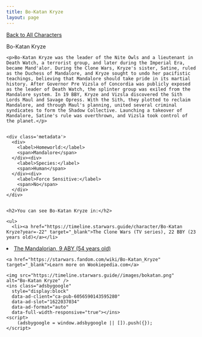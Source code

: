 ```yaml
---
title: Bo-Katan Kryze
layout: page
---
```

<a href="/character" class="smaller">Back to All Characters</a>

<div class="container">
  <div class="col-10">
    <p>
    Bo-Katan Kryze             
    </p>

    <p>Bo-Katan Kryze was the leader of the Nite Owls and a lieutenant in Death Watch, a terrorist group, and later during the Imperial Era, became Mand'alor. During the Clone Wars, Kryze's sister, Satine, ruled as the Duchess of Mandalore, and Kryze sought to undo her pacifistic teachings, believing that Mandalore should take pride in its martial history. After Governor Pre Vizsla of Concordia was publicly exposed as the leader of Death Watch, the splinter group was exiled from the Mandalore system. In 19 BBY, Kryze and Vizsla discovered the Sith Lords Maul and Savage Opress. With the Sith, they plotted to reclaim Mandalore, and through Maul's planning, united several criminal syndicates to form the Shadow Collective. Launching a takeover of Mandalore, Satine's rule was overthrown, and Vizsla took control of the planet.</p>


    <div class='metadata'>
      <div>
        <label>Homeworld:</label>
        <span>Mandalore</span>
      </div><div>
        <label>Species:</label>
        <span>Human</span>
      </div><div>
        <label>Force Sensitive:</label>
        <span>No</span>
      </div>
    </div>


    <h2>You can see Bo-Katan Kryze in:</h2>

    <ul>
      <li><a href="https://timeline.starwars.guide/character/Bo-Katan Kryze?year=-22" target="_blank">The Clone Wars (TV series), 22 BBY (23 years old)</a></li>
  <li><a href="https://timeline.starwars.guide/character/Bo-Katan Kryze?year=9" target="_blank">The Mandalorian, 9 ABY (54 years old)</a></li>
    </ul>

    <a href="https://starwars.fandom.com/wiki/Bo-Katan_Kryze" target="_blank">Learn more on Wookiepedia.com</a>
  </div>
  <div class="character_image col-2">
    
    <img src="https://timeline.starwars.guide//images/bokatan.png" alt="Bo-Katan Kryze" />
    <ins class="adsbygoogle"
      style="display:block"
      data-ad-client="ca-pub-6056590143595280"
      data-ad-slot="1622037034"
      data-ad-format="auto"
      data-full-width-responsive="true"></ins>
    <script>
        (adsbygoogle = window.adsbygoogle || []).push({});
    </script>
  </div>
</div>
